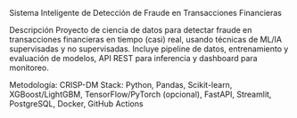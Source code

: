 Sistema Inteligente de Detección de Fraude en Transacciones Financieras

Descripción
Proyecto de ciencia de datos para detectar fraude en transacciones financieras en tiempo (casi) real, usando técnicas de ML/IA supervisadas y no supervisadas. Incluye pipeline de datos, entrenamiento y evaluación de modelos, API REST para inferencia y dashboard para monitoreo.

Metodología: CRISP-DM
Stack: Python, Pandas, Scikit-learn, XGBoost/LightGBM, TensorFlow/PyTorch (opcional), FastAPI, Streamlit, PostgreSQL, Docker, GitHub Actions
